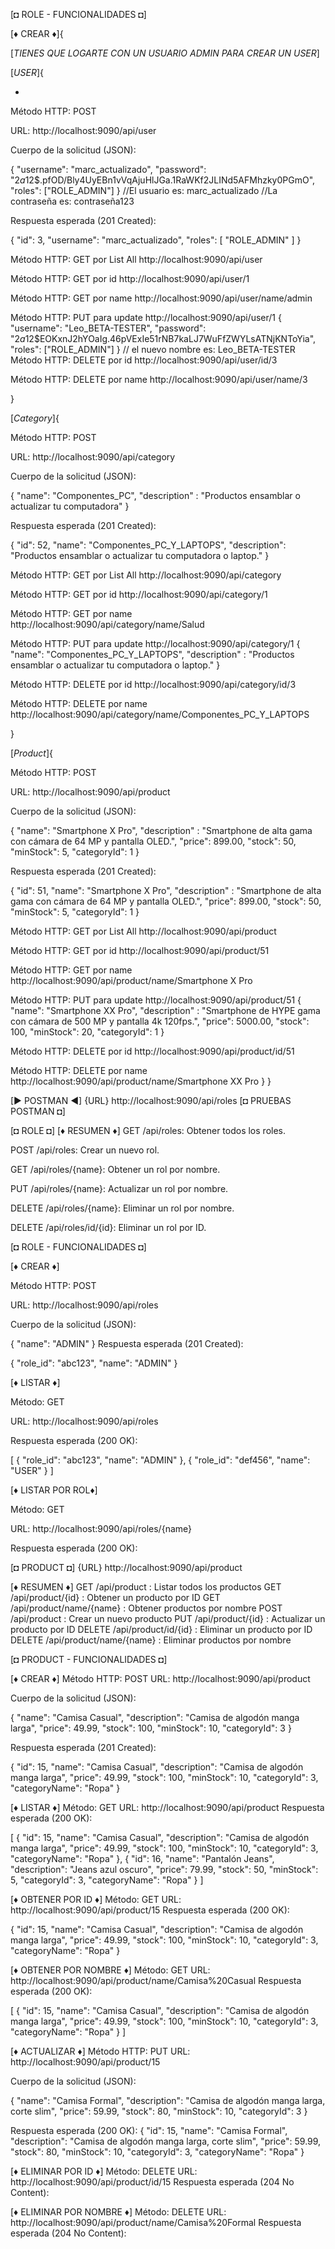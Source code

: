 [◘ ROLE - FUNCIONALIDADES ◘]

[♦ CREAR ♦]{

[*TIENES QUE LOGARTE CON UN USUARIO ADMIN PARA CREAR UN USER*]

[*USER*]{

*
Método HTTP: POST

URL: http://localhost:9090/api/user

Cuerpo de la solicitud (JSON):

{
    "username": "marc_actualizado",
    "password": "$2a$12$.pfOD/Bly4UyEBn1vVqAjuHlJGa.1RaWKf2JLINd5AFMhzky0PGmO",
    "roles": ["ROLE_ADMIN"]
}
//El usuario es: marc_actualizado
//La contraseña es: contraseña123

Respuesta esperada (201 Created):

{
    "id": 3,
    "username": "marc_actualizado",
    "roles": [
        "ROLE_ADMIN"
    ]
}

Método HTTP: GET por List All
http://localhost:9090/api/user

Método HTTP: GET por id
http://localhost:9090/api/user/1

Método HTTP: GET por name
http://localhost:9090/api/user/name/admin

Método HTTP: PUT para update
http://localhost:9090/api/user/1
{
    "username": "Leo_BETA-TESTER",
    "password": "$2a$12$EOKxnJ2hYOaIg.46pVExIe51rNB7kaLJ7WuFfZWYLsATNjKNToYia",
    "roles": ["ROLE_ADMIN"]
}
// el nuevo nombre es: Leo_BETA-TESTER 
Método HTTP: DELETE por id
http://localhost:9090/api/user/id/3

Método HTTP: DELETE por name
http://localhost:9090/api/user/name/3

}

[*Category*]{

Método HTTP: POST

URL: http://localhost:9090/api/category

Cuerpo de la solicitud (JSON):

{
    "name": "Componentes_PC",
    "description" : "Productos ensamblar o actualizar tu computadora"
}

Respuesta esperada (201 Created):

{
    "id": 52,
    "name": "Componentes_PC_Y_LAPTOPS",
    "description": "Productos ensamblar o actualizar tu computadora o laptop."
}


Método HTTP: GET por List All
http://localhost:9090/api/category

Método HTTP: GET por id
http://localhost:9090/api/category/1

Método HTTP: GET por name
http://localhost:9090/api/category/name/Salud

Método HTTP: PUT para update
http://localhost:9090/api/category/1
{
    "name": "Componentes_PC_Y_LAPTOPS",
    "description" : "Productos ensamblar o actualizar tu computadora o laptop."
}

Método HTTP: DELETE por id
http://localhost:9090/api/category/id/3

Método HTTP: DELETE por name
http://localhost:9090/api/category/name/Componentes_PC_Y_LAPTOPS

}

[*Product*]{

Método HTTP: POST

URL: http://localhost:9090/api/product

Cuerpo de la solicitud (JSON):

{
    "name": "Smartphone X Pro",
    "description" : "Smartphone de alta gama con cámara de 64 MP y pantalla OLED.",
    "price": 899.00,
    "stock": 50,
    "minStock": 5,
    "categoryId": 1
}

Respuesta esperada (201 Created):

{
    "id": 51,
    "name": "Smartphone X Pro",
    "description" : "Smartphone de alta gama con cámara de 64 MP y pantalla OLED.",
    "price": 899.00,
    "stock": 50,
    "minStock": 5,
    "categoryId": 1
}


Método HTTP: GET por List All
http://localhost:9090/api/product

Método HTTP: GET por id
http://localhost:9090/api/product/51

Método HTTP: GET por name
http://localhost:9090/api/product/name/Smartphone X Pro

Método HTTP: PUT para update
http://localhost:9090/api/product/51
{
    "name": "Smartphone XX Pro",
    "description" : "Smartphone de HYPE gama con cámara de 500 MP y pantalla 4k 120fps.",
    "price": 5000.00,
    "stock": 100,
    "minStock": 20,
    "categoryId": 1
}

Método HTTP: DELETE por id
http://localhost:9090/api/product/id/51

Método HTTP: DELETE por name
http://localhost:9090/api/product/name/Smartphone XX Pro
}
}


[► POSTMAN ◄]
{URL} http://localhost:9090/api/roles
[◘ PRUEBAS POSTMAN ◘]

[◘ ROLE ◘]
[♦ RESUMEN ♦]
GET /api/roles: Obtener todos los roles.

POST /api/roles: Crear un nuevo rol.

GET /api/roles/{name}: Obtener un rol por nombre.

PUT /api/roles/{name}: Actualizar un rol por nombre.

DELETE /api/roles/{name}: Eliminar un rol por nombre.

DELETE /api/roles/id/{id}: Eliminar un rol por ID.


[◘ ROLE - FUNCIONALIDADES ◘]

[♦ CREAR ♦]

Método HTTP: POST

URL: http://localhost:9090/api/roles

Cuerpo de la solicitud (JSON):

{
  "name": "ADMIN"
}
Respuesta esperada (201 Created):

{
  "role_id": "abc123",
  "name": "ADMIN"
}

[♦ LISTAR ♦]

Método: GET

URL: http://localhost:9090/api/roles

Respuesta esperada (200 OK):

[
  {
    "role_id": "abc123",
    "name": "ADMIN"
  },
  {
    "role_id": "def456",
    "name": "USER"
  }
]

[♦ LISTAR POR ROL♦]

Método: GET

URL: http://localhost:9090/api/roles/{name}

Respuesta esperada (200 OK):


[◘ PRODUCT ◘]
{URL} http://localhost:9090/api/product

[♦ RESUMEN ♦]
GET    /api/product             : Listar todos los productos
GET    /api/product/{id}        : Obtener un producto por ID
GET    /api/product/name/{name} : Obtener productos por nombre
POST   /api/product             : Crear un nuevo producto
PUT    /api/product/{id}        : Actualizar un producto por ID
DELETE /api/product/id/{id}     : Eliminar un producto por ID
DELETE /api/product/name/{name} : Eliminar productos por nombre

[◘ PRODUCT - FUNCIONALIDADES ◘]

[♦ CREAR ♦]
Método HTTP: POST
URL: http://localhost:9090/api/product

Cuerpo de la solicitud (JSON):

{
  "name": "Camisa Casual",
  "description": "Camisa de algodón manga larga",
  "price": 49.99,
  "stock": 100,
  "minStock": 10,
  "categoryId": 3
}

Respuesta esperada (201 Created):

{
  "id": 15,
  "name": "Camisa Casual",
  "description": "Camisa de algodón manga larga",
  "price": 49.99,
  "stock": 100,
  "minStock": 10,
  "categoryId": 3,
  "categoryName": "Ropa"
}

[♦ LISTAR ♦]
Método: GET
URL: http://localhost:9090/api/product
Respuesta esperada (200 OK):

[
  {
    "id": 15,
    "name": "Camisa Casual",
    "description": "Camisa de algodón manga larga",
    "price": 49.99,
    "stock": 100,
    "minStock": 10,
    "categoryId": 3,
    "categoryName": "Ropa"
  },
  {
    "id": 16,
    "name": "Pantalón Jeans",
    "description": "Jeans azul oscuro",
    "price": 79.99,
    "stock": 50,
    "minStock": 5,
    "categoryId": 3,
    "categoryName": "Ropa"
  }
]


[♦ OBTENER POR ID ♦]
Método: GET
URL: http://localhost:9090/api/product/15
Respuesta esperada (200 OK):

{
  "id": 15,
  "name": "Camisa Casual",
  "description": "Camisa de algodón manga larga",
  "price": 49.99,
  "stock": 100,
  "minStock": 10,
  "categoryId": 3,
  "categoryName": "Ropa"
}

[♦ OBTENER POR NOMBRE ♦]
Método: GET
URL: http://localhost:9090/api/product/name/Camisa%20Casual
Respuesta esperada (200 OK):

[
  {
    "id": 15,
    "name": "Camisa Casual",
    "description": "Camisa de algodón manga larga",
    "price": 49.99,
    "stock": 100,
    "minStock": 10,
    "categoryId": 3,
    "categoryName": "Ropa"
  }
]


[♦ ACTUALIZAR ♦]
Método HTTP: PUT
URL: http://localhost:9090/api/product/15

Cuerpo de la solicitud (JSON):

{
  "name": "Camisa Formal",
  "description": "Camisa de algodón manga larga, corte slim",
  "price": 59.99,
  "stock": 80,
  "minStock": 10,
  "categoryId": 3
}

Respuesta esperada (200 OK):
{
  "id": 15,
  "name": "Camisa Formal",
  "description": "Camisa de algodón manga larga, corte slim",
  "price": 59.99,
  "stock": 80,
  "minStock": 10,
  "categoryId": 3,
  "categoryName": "Ropa"
}

[♦ ELIMINAR POR ID ♦]
Método: DELETE
URL: http://localhost:9090/api/product/id/15
Respuesta esperada (204 No Content):

[♦ ELIMINAR POR NOMBRE ♦]
Método: DELETE
URL: http://localhost:9090/api/product/name/Camisa%20Formal
Respuesta esperada (204 No Content):




